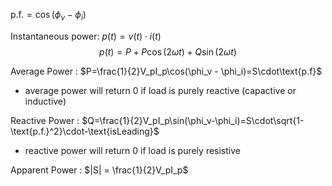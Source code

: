 $\text{p.f.} = \cos(\phi_v - \phi_i)$

Instantaneous power: $p(t) = v(t) \cdot i(t)$
$$p(t) = P + P \cos(2 \omega t) + Q \sin(2 \omega t)$$

Average Power : $P=\frac{1}{2}V_pI_p\cos(\phi_v - \phi_i)=S\cdot\text{p.f}$
- average power will return 0 if load is purely reactive (capactive or inductive)

Reactive Power : $Q=\frac{1}{2}V_pI_p\sin(\phi_v-\phi_i)=S\cdot\sqrt{1-\text{p.f.}^2}\cdot-\text{isLeading}$
- reactive power will return 0 if load is purely resistive

Apparent Power : $|S| = \frac{1}{2}V_pI_p$